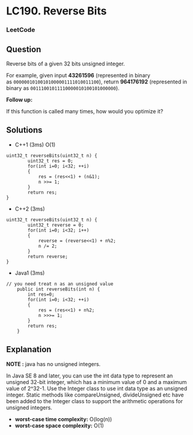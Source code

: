 # LC190. Reverse Bits

### LeetCode

## Question

Reverse bits of a given 32 bits unsigned integer.

For example, given input **43261596** (represented in binary as `00000010100101000001111010011100`), return **964176192** (represented in binary as `00111001011110000010100101000000`).

**Follow up:**

If this function is called many times, how would you optimize it?

## Solutions

* C++1 (3ms) O(1)
```
uint32_t reverseBits(uint32_t n) {
        uint32_t res = 0;
        for(int i=0; i<32; ++i)
        {
            res = (res<<1) + (n&1);
            n >>= 1;
        }
        return res;
}
```

* C++2 (3ms)
```
uint32_t reverseBits(uint32_t n) {
        uint32_t reverse = 0;
        for(int i=0; i<32; i++)
        {
            reverse = (reverse<<1) + n%2;
            n /= 2;
        }
        return reverse;
}
```

* Java1 (3ms)
```
// you need treat n as an unsigned value
    public int reverseBits(int n) {
        int res=0;
        for(int i=0; i<32; ++i)
        {
            res = (res<<1) + n%2;
            n >>>= 1;
        }
        return res;
    }
```

## Explanation

**NOTE :** java has no unsigned integers.

In Java SE 8 and later, you can use the int data type to represent an unsigned 32-bit integer, which has a minimum value of 0 and a maximum value of 2^32-1. Use the Integer class to use int data type as an unsigned integer. Static methods like compareUnsigned, divideUnsigned etc have been added to the Integer class to support the arithmetic operations for unsigned integers.

* **worst-case time complexity:** O(log(n))
* **worst-case space complexity:** O(1)